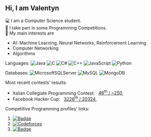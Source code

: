 ## Hi, I am Valentyn

💻 I am a Computer Science student. <br>
🔬 I take part in some Programming Competitions. <br>
📖 My main interests are 
- AI: Machine Learning, Neural Networks, Reinforcement Learning
- Computer Networking
- Algorithms <br>

Languages: 
![Java](https://img.shields.io/badge/java-%23ED8B00.svg?style=for-the-badge&logo=openjdk&logoColor=white)
![C](https://img.shields.io/badge/c-%2300599C.svg?style=for-the-badge&logo=c&logoColor=white)
![C#](https://img.shields.io/badge/c%23-%23239120.svg?style=for-the-badge&logo=csharp&logoColor=white)
![C++](https://img.shields.io/badge/c++-%2300599C.svg?style=for-the-badge&logo=c%2B%2B&logoColor=white)
![JavaScript](https://img.shields.io/badge/javascript-%23323330.svg?style=for-the-badge&logo=javascript&logoColor=%23F7DF1E)
![Python](https://img.shields.io/badge/python-3670A0?style=for-the-badge&logo=python&logoColor=ffdd54)

Databases:
![MicrosoftSQLServer](https://img.shields.io/badge/Microsoft%20SQL%20Server-CC2927?style=for-the-badge&logo=microsoft%20sql%20server&logoColor=white)
![MySQL](https://img.shields.io/badge/mysql-4479A1.svg?style=for-the-badge&logo=mysql&logoColor=white)
![MongoDB](https://img.shields.io/badge/MongoDB-%234ea94b.svg?style=for-the-badge&logo=mongodb&logoColor=white)

Most recent contests' results: <br>
- Italian Collegiate Programming Contest: &nbsp; [46<sup>th</sup> / ~250]([https://judge.itacpc.it/public](https://itacpc.it/competition/results/2023)), <br>
- Facebook Hacker Cup:   &nbsp; [3226<sup>th</sup> / 20324](https://www.facebook.com/codingcompetitions/hacker-cup/2023/round-2/scoreboard?source=facebook), <br>

Competitive Programming profiles' links: <br>

1) [![Badge](https://cp-logo.vercel.app/codechef/piskovskyi?logo=true)](https://www.codechef.com/users/piskovskyi)
2) [![Codeforces](https://badges.joonhyung.xyz/codeforces/piskovskyi.svg)](https://codeforces.com/profile/piskovskyi)
3) [![Badge](https://cp-logo.vercel.app/atcoder/piskovskyi)](https://atcoder.jp/users/piskovskyi)


<!--
**piskovskyi/piskovskyi** is a ✨ _special_ ✨ repository because its `README.md` (this file) appears on your GitHub profile.

Here are some ideas to get you started:

- 🔭 I’m currently working on ...
- 🌱 I’m currently learning ...
- 👯 I’m looking to collaborate on ...
- 🤔 I’m looking for help with ...
- 💬 Ask me about ...
- 📫 How to reach me: ...
- 😄 Pronouns: ...
- ⚡ Fun fact: ...
-->

